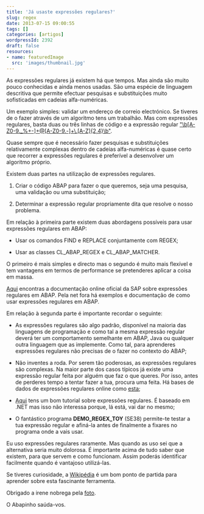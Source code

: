 ```yaml
---
title: 'Já usaste expressões regulares?'
slug: regex
date: 2013-07-15 09:00:55
tags: []
categories: [artigos]
wordpressId: 2392
draft: false
resources:
- name: featuredImage
  src: 'images/thumbnail.jpg'
---
```

As expressões regulares já existem há que tempos. Mas ainda são muito pouco conhecidas e ainda menos usadas. São uma espécie de linguagem descritiva que permite efectuar pesquisas e substituições muito sofisticadas em cadeias alfa-numéricas.

<!--more-->

Um exemplo simples: validar um endereço de correio electrónico. Se tiveres de o fazer através de um algoritmo tens um trabalhão. Mas com expressões regulares, basta duas ou três linhas de código e a expressão regular ["\b[A-Z0-9._%+-]+@[A-Z0-9.-]+\\.[A-Z]{2,4}\b"][1].

Quase sempre que é necessário fazer pesquisas e substituições relativamente complexas dentro de cadeias alfa-numéricas é quase certo que recorrer a expressões regulares é preferível a desenvolver um algoritmo próprio.

Existem duas partes na utilização de expressões regulares.

  1. Criar o código ABAP para fazer o que queremos, seja uma pesquisa, uma validação ou uma substituição;

  2. Determinar a expressão regular propriamente dita que resolve o nosso problema.

Em relação à primeira parte existem duas abordagens possíveis para usar expressões regulares em ABAP:

  * Usar os comandos FIND e REPLACE conjuntamente com REGEX;

  * Usar as classes CL_ABAP_REGEX e CL_ABAP_MATCHER.

O primeiro é mais simples e directo mas o segundo é muito mais flexível e tem vantagens em termos de performance se pretenderes aplicar a coisa em massa.

[Aqui][2] encontras a documentação online oficial da SAP sobre expressões regulares em ABAP. Pela net fora há exemplos e documentação de como usar expressões regulares em ABAP.

Em relação à segunda parte é importante recordar o seguinte:

  * As expressões regulares são algo padrão, disponível na maioria das linguagens de programação e como tal a mesma expressão regular deverá ter um comportamento semelhante em ABAP, Java ou qualquer outra linguagem que as implemente. Como tal, para aprenderes expressões regulares não precisas de o fazer no contexto do ABAP;

  * Não inventes a roda. Por serem tão poderosas, as expressões regulares são complexas. Na maior parte dos casos típicos já existe uma expressão regular feita por alguém que faz o que queres. Por isso, antes de perderes tempo a tentar fazer a tua, procura uma feita. Há bases de dados de expressões regulares online como [esta][4];

  * [Aqui][5] tens um bom tutorial sobre expressões regulares. É baseado em .NET mas isso não interessa porque, lá está, vai dar no mesmo;

  * O fantástico programa **DEMO_REGEX_TOY** (SE38) permite-te testar a tua expressão regular e afiná-la antes de finalmente a fixares no programa onde a vais usar.

Eu uso expressões regulares raramente. Mas quando as uso sei que a alternativa seria muito dolorosa. É importante acima de tudo saber que existem, para que servem e como funcionam. Assim poderás identificar facilmente quando é vantajoso utilizá-las.

Se tiveres curiosidade, a [Wikipédia][6] é um bom ponto de partida para aprender sobre esta fascinante ferramenta.

Obrigado a irene nobrega pela [foto][7].

O Abapinho saúda-vos.

   [1]: https://www.regular-expressions.info/email.html
   [2]: https://help.sap.com/abapdocu_70/en/ABENREGULAR_EXPRESSIONS.htm
   [4]: https://regexlib.com/
   [5]: https://www.codeproject.com/Articles/9099/The-30-Minute-Regex-Tutorial
   [6]: https://en.wikipedia.org/wiki/Regular_expression
   [7]: https://www.flickr.com/photos/irenewn/
